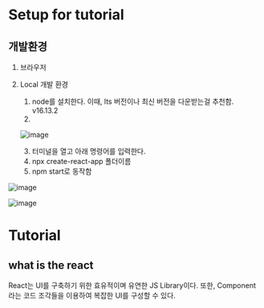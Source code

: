 # Setup for tutorial
## 개발환경
1. 브라우저
2. Local 개발 환경
   1. node를 설치한다. 이때, lts 버전이나 최신 버전을 다운받는걸 추천함. v16.13.2
   2. 
   ![image](https://user-images.githubusercontent.com/72017202/175800410-e62ea9eb-7a01-4834-a169-51b04898f7b5.png)

   3. 터미널을 열고 아래 명령어를 입력한다.
   4. npx create-react-app 폴더이름
   5. npm start로 동작함

![image](https://user-images.githubusercontent.com/72017202/175800488-b0da4d9e-32e4-4b32-89f3-515d36c7e527.png)

   ![image](https://user-images.githubusercontent.com/72017202/175800458-95edfc3e-3d7a-4f19-9989-382c36797b7f.png)


# Tutorial
## what is the react
React는 UI를 구축하기 위한 효유적이며 유연한 JS Library이다.
또한, Component 라는 코드 조각들을 이용하여 복잡한 UI를 구성할 수 있다.

